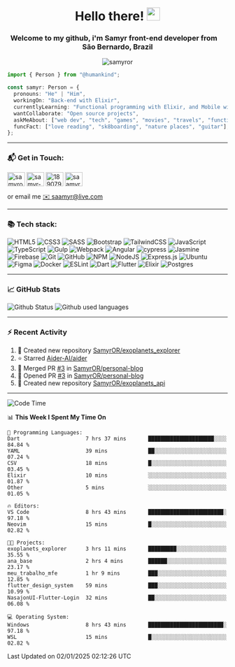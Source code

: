 <h1 align="center">Hello there! <img src="https://raw.githubusercontent.com/iampavangandhi/iampavangandhi/master/gifs/Hi.gif" width="30px"></h1>
<h3 align="center">Welcome to my github, i'm Samyr front-end developer from  <img src="https://cdn-icons-png.flaticon.com/512/197/197386.png" width="13"/>  <b>São Bernardo, Brazil</b></h3>

<p align="center"> <img src="https://komarev.com/ghpvc/?username=samyror&label=Profile%20views&color=0e75b6&style=flat" alt="samyror" /> </p>

```typescript
import { Person } from "@humankind";

const samyr: Person = {
  pronouns: "He" | "Him",
  workingOn: "Back-end with Elixir",
  currentlyLearning: "Functional programming with Elixir, and Mobile with Flutter",
  wantCollaborate: "Open source projects",
  askMeAbout: ["web dev", "tech", "games", "movies", "travels", "functional programming", "mobile"],
  funcFact: ["love reading", "sk8boarding", "nature places", "guitar"],
};
```

---

### 📬 Get in Touch:

<p align="left">
<a href="https://codepen.io/samyror" target="blank"><img align="center" src="https://cdn.jsdelivr.net/gh/devicons/devicon/icons/codepen/codepen-plain.svg" alt="samyror" height="32" width="40" /></a>
<a href="https://linkedin.com/in/samyr-ribeiro-82a720145" target="blank"><img align="center" src="https://cdn.jsdelivr.net/gh/devicons/devicon/icons/linkedin/linkedin-plain.svg" alt="samyr-ribeiro-82a720145" height="32" width="40" /></a>
<a href="https://pt.stackoverflow.com/users/189079" target="blank"><img align="center"  src="https://cdn.jsdelivr.net/npm/simple-icons@v5/icons/stackoverflow.svg" alt="189079" height="32" width="40" /></a>
<a href="https://www.hackerrank.com/saamyr" target="blank"><img align="center" src="https://cdn.jsdelivr.net/npm/simple-icons@v5/icons/hackerrank.svg" alt="saamyr" height="32" width="40" /></a>
</p>

or email me [✉️ saamyr@live.com](mailto:saamyr@live.com)

---

### 📚 Tech stack:

![HTML5](https://img.shields.io/badge/html5-%23E34F26.svg?style=for-the-badge&logo=html5&logoColor=white)
![CSS3](https://img.shields.io/badge/css3-%231572B6.svg?style=for-the-badge&logo=css3&logoColor=white)
![SASS](https://img.shields.io/badge/SASS-hotpink.svg?style=for-the-badge&logo=SASS&logoColor=white)
![Bootstrap](https://img.shields.io/badge/bootstrap-%23563D7C.svg?style=for-the-badge&logo=bootstrap&logoColor=white)
![TailwindCSS](https://img.shields.io/badge/tailwindcss-%2338B2AC.svg?style=for-the-badge&logo=tailwind-css&logoColor=white)
![JavaScript](https://img.shields.io/badge/javascript-%23323330.svg?style=for-the-badge&logo=javascript&logoColor=%23F7DF1E)
![TypeScript](https://img.shields.io/badge/typescript-%23007ACC.svg?style=for-the-badge&logo=typescript&logoColor=white)
![Gulp](https://img.shields.io/badge/GULP-%23CF4647.svg?style=for-the-badge&logo=gulp&logoColor=white)
![Webpack](https://img.shields.io/badge/webpack-%238DD6F9.svg?style=for-the-badge&logo=webpack&logoColor=black)
![Angular](https://img.shields.io/badge/angular-%23DD0031.svg?style=for-the-badge&logo=angular&logoColor=white)
![cypress](https://img.shields.io/badge/-cypress-%23E5E5E5?style=for-the-badge&logo=cypress&logoColor=058a5e)
![Jasmine](https://img.shields.io/badge/-Jasmine-%238A4182?style=for-the-badge&logo=Jasmine&logoColor=white)
![Firebase](https://img.shields.io/badge/firebase-%23039BE5.svg?style=for-the-badge&logo=firebase)
![Git](https://img.shields.io/badge/git-%23F05033.svg?style=for-the-badge&logo=git&logoColor=white)
![GitHub](https://img.shields.io/badge/github-%23121011.svg?style=for-the-badge&logo=github&logoColor=white)
![NPM](https://img.shields.io/badge/NPM-%23000000.svg?style=for-the-badge&logo=npm&logoColor=white)
![NodeJS](https://img.shields.io/badge/node.js-6DA55F?style=for-the-badge&logo=node.js&logoColor=white)
![Express.js](https://img.shields.io/badge/express.js-%23404d59.svg?style=for-the-badge&logo=express&logoColor=%2361DAFB)
![Ubuntu](https://img.shields.io/badge/Ubuntu-E95420?style=for-the-badge&logo=ubuntu&logoColor=white)
![Figma](https://img.shields.io/badge/figma-%23F24E1E.svg?style=for-the-badge&logo=figma&logoColor=white)
![Docker](https://img.shields.io/badge/docker-%230db7ed.svg?style=for-the-badge&logo=docker&logoColor=white)
![ESLint](https://img.shields.io/badge/ESLint-4B3263?style=for-the-badge&logo=eslint&logoColor=white)
![Dart](https://img.shields.io/badge/dart-%230175C2.svg?style=for-the-badge&logo=dart&logoColor=white)
![Flutter](https://img.shields.io/badge/Flutter-%2302569B.svg?style=for-the-badge&logo=Flutter&logoColor=white)
![Elixir](https://img.shields.io/badge/elixir-%234B275F.svg?style=for-the-badge&logo=elixir&logoColor=white)
![Postgres](https://img.shields.io/badge/postgres-%23316192.svg?style=for-the-badge&logo=postgresql&logoColor=white)

---

### 📈 GitHub Stats

![Github Status](https://github-readme-stats.vercel.app/api?username=SamyrOR&show_icons=true&bg_color=FFF&title_color=b80f0a&text_color=000&icon_color=b80f0a&border_color=a9a9a9&line_height=20)
![Github used languages](https://github-readme-stats.vercel.app/api/top-langs?username=samyror&show_icons=true&locale=en&layout=compact&bg_color=FFF&title_color=b80f0a&text_color=000&icon_color=b80f0a&border_color=a9a9a9)

---

### ⚡ Recent Activity

<!--RECENT_ACTIVITY:start-->
1. 📔 Created new repository [SamyrOR/exoplanets_explorer](https://github.com/SamyrOR/exoplanets_explorer)
2. ⭐ Starred [Aider-AI/aider](https://github.com/Aider-AI/aider)
3. 🎉 Merged PR [#3](https://github.com/SamyrOR/personal-blog/pull/3) in [SamyrOR/personal-blog](https://github.com/SamyrOR/personal-blog)
4. 💪 Opened PR [#3](https://github.com/SamyrOR/personal-blog/pull/3) in [SamyrOR/personal-blog](https://github.com/SamyrOR/personal-blog)
5. 📔 Created new repository [SamyrOR/exoplanets_api](https://github.com/SamyrOR/exoplanets_api)
<!--RECENT_ACTIVITY:end-->

---

<!--START_SECTION:waka-->
![Code Time](http://img.shields.io/badge/Code%20Time-2%2C603%20hrs%2016%20mins-blue)

📊 **This Week I Spent My Time On** 

```text
💬 Programming Languages: 
Dart                     7 hrs 37 mins       █████████████████████░░░░   84.84 % 
YAML                     39 mins             ██░░░░░░░░░░░░░░░░░░░░░░░   07.24 % 
CSV                      18 mins             █░░░░░░░░░░░░░░░░░░░░░░░░   03.45 % 
Elixir                   10 mins             ░░░░░░░░░░░░░░░░░░░░░░░░░   01.87 % 
Other                    5 mins              ░░░░░░░░░░░░░░░░░░░░░░░░░   01.05 % 

🔥 Editors: 
VS Code                  8 hrs 43 mins       ████████████████████████░   97.18 % 
Neovim                   15 mins             █░░░░░░░░░░░░░░░░░░░░░░░░   02.82 % 

🐱‍💻 Projects: 
exoplanets_explorer      3 hrs 11 mins       █████████░░░░░░░░░░░░░░░░   35.55 % 
ana_base                 2 hrs 4 mins        ██████░░░░░░░░░░░░░░░░░░░   23.17 % 
meu_trabalho_mfe         1 hr 9 mins         ███░░░░░░░░░░░░░░░░░░░░░░   12.85 % 
flutter_design_system    59 mins             ███░░░░░░░░░░░░░░░░░░░░░░   10.99 % 
NasajonUI-Flutter-Login  32 mins             ██░░░░░░░░░░░░░░░░░░░░░░░   06.08 % 

💻 Operating System: 
Windows                  8 hrs 43 mins       ████████████████████████░   97.18 % 
WSL                      15 mins             █░░░░░░░░░░░░░░░░░░░░░░░░   02.82 % 
```


 Last Updated on 02/01/2025 02:12:26 UTC
<!--END_SECTION:waka-->
